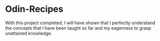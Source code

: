 # Odin-Recipes
With this project completed, I will have shown that I perfectly understand the concepts that I have been taught so far and my eagerness to grasp unattained knowledge.